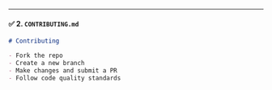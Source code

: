 
---

#### ✅ 2. `CONTRIBUTING.md`
```markdown
# Contributing

- Fork the repo
- Create a new branch
- Make changes and submit a PR
- Follow code quality standards
